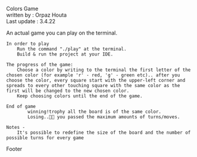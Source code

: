   Colors Game                                                     
				written by : Orpaz Houta								 
				Last update : 3.4.22									

An actual game you can play on the terminal.

    In order to play
        Run the command "./play" at the terminal.
        Build & run the project at your IDE.

    The progress of the game:
        Choose a color by writing to the terminal the first letter of the chosen color (for example 'r' - red, 'g' - green etc).. after you choose the color, every square start with the upper-left corner and spreads to every other touching square with the same color as the first will be changed to the new chosen color.
        Keep choosing colors until the end of the game.

    End of game
            winning!trophy all the board is of the same color.
            Losing..👎🏼 you passed the maximum amounts of turns/moves.

    Notes -
        It's possible to redefine the size of the board and the number of possible turns for every game

Footer
